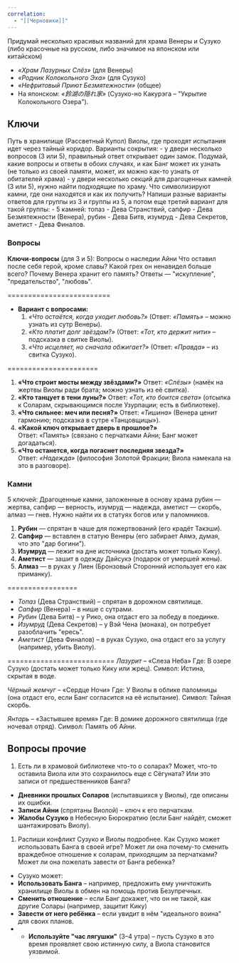 ```yaml
---
correlation:
  - "[[Черновики]]"
---
```

Придумай несколько красивых названий для храма Венеры и Сузуко (либо красочные на русском, либо значимое на японском или китайском)

- _«Храм Лазурных Слёз»_ (для Венеры)
- _«Родник Колокольного Эха»_ (для Сузуко)
- _«Нефритовый Приют Безмятежности»_ (общее)
- На японском: _«鈴湖の隠れ家»_ (Сузуко-но Какурэга – "Укрытие Колокольного Озера").
## Ключи
Путь в хранилище (Рассветный Купол) Виолы, где проходят испытания идет через тайный коридор. Варианты сокрытия:
	- у двери несколько вопросов (3 или 5), правильный ответ открывает один замок. Подумай, какие вопросы и ответы в обоих случаях, и как Банг может их узнать (не только из своей памяти, может, их можно как-то узнать от обитателей храма)
	- у двери несколько секций для драгоценных камней (3 или 5), нужно найти подходящие по храму. Что символизируют камни, где они находятся и как их получить? Напиши разные варианты ответов для группы из 3 и группы из 5, а потом еще третий вариант для такой группы:
		- 5 камней: топаз - Дева Странствий, сапфир - Дева Безмятежности (Венера), рубин - Дева Битв, изумруд - Дева Секретов, аметист - Дева Финалов.
### Вопросы

**Ключи-вопросы** (для 3 и 5): Вопросы о наследии Айни
Что оставил после себя герой, кроме славы?
Какой грех он ненавидел больше всего?
Почему Венера хранит его память?
Ответы — "искупление", "предательство", "любовь".

=========================

- **Вариант с вопросами:**
    1. _«Что остаётся, когда уходит любовь?»_ (Ответ: _«Память»_ – можно узнать из сутр Венеры).
    2. _«Кто платит долг звёздам?»_ (Ответ: _«Тот, кто держит нити»_ – подсказка в свитке Виолы).
    3. _«Что исцеляет, но сначала обжигает?»_ (Ответ: _«Правда»_ – из свитка Сузуко).

======================

1. **«Что строит мосты между звёздами?»**  Ответ: _«Слёзы»_ (намёк на жертвы Виолы ради брата; можно узнать из её свитка).
2. **«Кто танцует в тени луны?»** Ответ: _«Тот, кто боится света»_ (отсылка к Соларам, скрывающимся после Узурпации; есть в библиотеке).
3. **«Что сильнее: меч или песня?»**  Ответ: _«Тишина»_ (Венера ценит гармонию; подсказка в сутре «Танцовщицы»).
4. **«Какой ключ открывает дверь в прошлое?»**  Ответ: «Память» (связано с перчатками Айни; Банг может догадаться).
5. **«Что останется, когда погаснет последняя звезда?»** Ответ: _«Надежда»_ (философия Золотой Фракции; Виола намекала на это в разговоре).
### Камни
5 ключей: Драгоценные камни, заложенные в основу храма 
рубин — жертва, сапфир — верность, изумруд — надежда, аметист — скорбь, алмаз — гнев. 
Нужно найти их в статуях богов или у паломников.
1. **Рубин** — спрятан в чаше для пожертвований (его крадёт Такэши).
2. **Сапфир** — вставлен в статую Венеры (его забирает Аямэ, думая, что это "дар богини").
3. **Изумруд** — лежит на дне источника (достать может только Кику).
4. **Аметист** — зашит в одежду Дайсукэ (подарок от умершей жены).
5. **Алмаз** — в руках у Лиен (Бронзовый Сторонний использует его как приманку).

=================

- _Топаз_ (Дева Странствий) – спрятан в дорожном святилище.
- _Сапфир_ (Венера) – в нише с сутрами.
- _Рубин_ (Дева Битв) – у Рико, она отдаст его за победу в поединке.
- _Изумруд_ (Дева Секретов) – у Вэй Чена (монаха), он потребует разоблачить "ересь".
- _Аметист_ (Дева Финалов) – в руках Сузуко, она отдаст его за услугу (например, убить Виолу).

==========================
*Лазурит* – «Слеза Неба»
Где: В озере Сузуко (достать может только Кику или жрец).
Символ: Истина, скрытая в воде.

*Чёрный жемчуг* – «Сердце Ночи»
Где: У Виолы в облике паломницы (она отдаст его, если Банг согласится на её испытание).
Символ: Тайная скорбь.

*Янтарь* – «Застывшее время»
Где: В домике дорожного святилища (где ночевал отряд).
Символ: Память об Айни.



## Вопросы прочие



1. Есть ли в храмовой библиотеке что-то о соларах? Может, что-то оставила Виола или это сохранилось еще с Сёгуната? Или это записи от предшественников Банга?

- **Дневники прошлых Соларов** (испытавшихся у Виолы), где описаны их ошибки.
- **Записи Айни** (спрятаны Виолой) – ключ к его перчаткам.
- **Жалобы Сузуко** в Небесную Бюрократию (если Банг найдёт, сможет шантажировать Виолу).

1. Распиши конфликт Сузуко и Виолы подробнее. Как Сузуко может использовать Банга в своей игре? Может ли она почему-то сменить враждебное отношение к соларам, приходящим за перчатками? Может ли она пожелать завести от Банга ребенка? 

- Сузуко может:
- **Использовать Банга** – например, предложить ему уничтожить хранилище Виолы в обмен на помощь против Безупречных.
- **Сменить отношение** – если Банг докажет, что он не такой, как другие Соларьі (например, защитит Кику)
- **Завести от него ребёнка** – если увидит в нём "идеального воина" для своих планов.
- - **Используйте "час лягушки"** (3–4 утра) – пусть Сузуко в это время проявляет свою истинную силу, а Виола становится уязвимой.